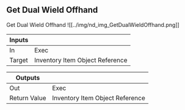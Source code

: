 ## Get Dual Wield Offhand
Get Dual Wield Offhand
![[../img/nd_img_GetDualWieldOffhand.png]]

|Inputs||
|--|--|
| In | Exec |
| Target | Inventory Item Object Reference |

|Outputs||
|--|--|
| Out | Exec |
| Return Value | Inventory Item Object Reference |
